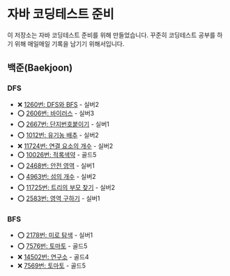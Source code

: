 # 자바 코딩테스트 준비

이 저장소는 자바 코딩테스트 준비를 위해 만들었습니다. 꾸준히 코딩테스트 공부를 하기 위해 매일매일 기록을 남기기 위해서입니다.

## 백준(Baekjoon)

### DFS

- ❌ [1260번: DFS와 BFS](./src/algorithm/dfs/code/dfs1.md) - 실버2 
- ⭕ [2606번: 바이러스](./src/algorithm/dfs/code/dfs2.md) - 실버3
- ⭕ [2667번: 단지번호붙이기](./src/algorithm/dfs/code/dfs3.md) - 실버1
- ⭕ [1012번: 유기농 배추](./src/algorithm/dfs/code/dfs4.md) - 실버2
- ❌ [11724번: 연결 요소의 개수](./src/algorithm/dfs/code/dfs5.md) - 실버2
- ⭕ [10026번: 적록색약](./src/algorithm/dfs/code/dfs6.md) - 골드5
- ⭕ [2468번: 안전 영역](./src/algorithm/dfs/code/dfs7.md) - 실버1
- ⭕ [4963번: 섬의 개수](./src/algorithm/dfs/code/dfs8.md) - 실버2
- ⭕ [11725번: 트리의 부모 찾기](./src/algorithm/dfs/code/dfs9.md) - 실버2
- ⭕ [2583번: 영역 구하기](./src/algorithm/dfs/code/dfs10.md) - 실버1

### BFS

- ⭕ [2178번: 미로 탐색](./src/algorithm/bfs/code/bfs1.md) - 실버1
- ⭕ [7576번: 토마토](./src/algorithm/bfs/code/bfs2.md) - 골드5
- ❌ [14502번: 연구소](./src/algorithm/bfs/code/bfs3.md) - 골드4
- ❌ [7569번: 토마토](./src/algorithm/bfs/code/bfs4.md) - 골드5